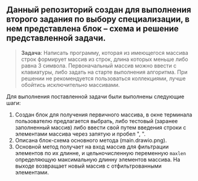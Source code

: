 ## Данный репозиторий создан для выполнения второго задания по выбору специализации, в нем представлена блок – схема и решение представленной задачи.

> **Задача**: Написать программу, которая из имеющегося массива строк формирует массив из строк, длина которых меньше либо равна 3 символа. Первоначальный массив можно ввести с клавиатуры, либо задать на старте выполнения алгоритма. При решении не рекомендуется пользоваться коллекциями, лучше обойтись исключительно массивами.

Для выполнения поставленной задачи были выполнены следующие шаги:
1. Создан блок для получения первичного массива, в окне терминала пользователю предлагается выбрать, либо тестовый (заранее заполненный массив) либо ввести свой путем введения строки с элементами массива через запятую и пробел ", ".
2. Описана блок-схема основного метода (main.drawio.png).
3. Основной метод получает на вход массив для фильтрации элементов по их длинне, и цельночисленную переменную `maxlen` определяющую максимальную длинну элементов массива. На выходе возвращает новый массив с отфильтрованными элементами. 
